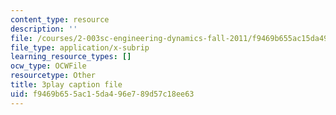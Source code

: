 ```yaml
---
content_type: resource
description: ''
file: /courses/2-003sc-engineering-dynamics-fall-2011/f9469b655ac15da496e789d57c18ee63_mB_rrEN_Ltc.vtt
file_type: application/x-subrip
learning_resource_types: []
ocw_type: OCWFile
resourcetype: Other
title: 3play caption file
uid: f9469b65-5ac1-5da4-96e7-89d57c18ee63
---
```

